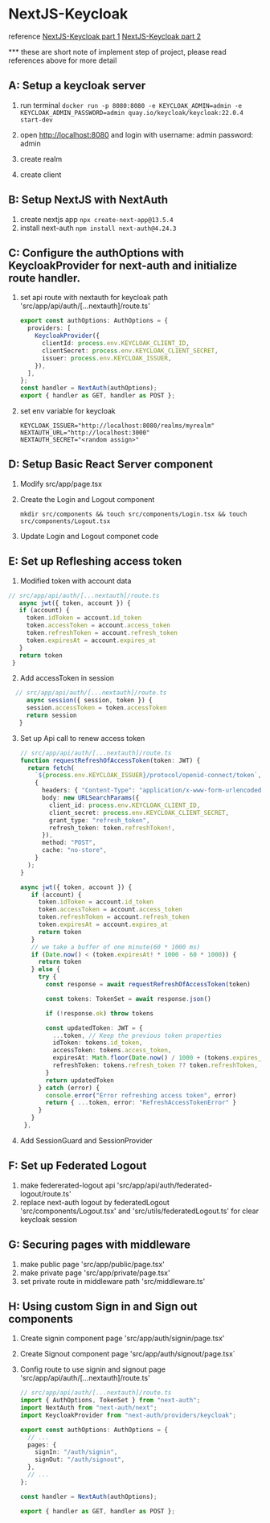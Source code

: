 # NextJS-Keycloak

reference
[NextJS-Keycloak part 1](https://medium.com/inspiredbrilliance/implementing-authentication-in-next-js-v13-application-with-keycloak-part-1-f4817c53c7ef)
[NextJS-Keycloak part 2](https://medium.com/inspiredbrilliance/implementing-authentication-in-next-js-v13-application-with-keycloak-part-2-6f68406bb3b5)

\*\*\* these are short note of implement step of project, please read references above for more detail

## A: Setup a keycloak server

1. run terminal
   `docker run -p 8080:8080 -e KEYCLOAK_ADMIN=admin -e KEYCLOAK_ADMIN_PASSWORD=admin quay.io/keycloak/keycloak:22.0.4 start-dev`

2. open <http://localhost:8080> and login with username: admin password: admin
3. create realm
4. create client

## B: Setup NextJS with NextAuth

1. create nextjs app
   `npx create-next-app@13.5.4`
2. install next-auth
   `npm install next-auth@4.24.3`

## C: Configure the authOptions with KeycloakProvider for next-auth and initialize route handler.

1. set api route with nextauth for keycloak path 'src/app/api/auth/[...nextauth]/route.ts'

   ```typescript
   export const authOptions: AuthOptions = {
     providers: [
       KeycloakProvider({
         clientId: process.env.KEYCLOAK_CLIENT_ID,
         clientSecret: process.env.KEYCLOAK_CLIENT_SECRET,
         issuer: process.env.KEYCLOAK_ISSUER,
       }),
     ],
   };
   const handler = NextAuth(authOptions);
   export { handler as GET, handler as POST };
   ```

2. set env variable for keycloak

   ```KEYCLOAK_CLIENT_SECRET="<get from keycloak client page>"
   KEYCLOAK_ISSUER="http://localhost:8080/realms/myrealm"
   NEXTAUTH_URL="http://localhost:3000"
   NEXTAUTH_SECRET="<random assign>"
   ```

## D: Setup Basic React Server component

1. Modify src/app/page.tsx
2. Create the Login and Logout component

   ```console
   mkdir src/components && touch src/components/Login.tsx && touch src/components/Logout.tsx
   ```

3. Update Login and Logout componet code

## E: Set up Refleshing access token

1. Modified token with account data

```typescript
// src/app/api/auth/[...nextauth]/route.ts
   async jwt({ token, account }) {
   if (account) {
     token.idToken = account.id_token
     token.accessToken = account.access_token
     token.refreshToken = account.refresh_token
     token.expiresAt = account.expires_at
   }
   return token
 }
```

2. Add accessToken in session

```typescript
  // src/app/api/auth/[...nextauth]/route.ts
     async session({ session, token }) {
     session.accessToken = token.accessToken
     return session
   }
```

3. Set up Api call to renew access token

   ```typescript
   // src/app/api/auth/[...nextauth]/route.ts
   function requestRefreshOfAccessToken(token: JWT) {
     return fetch(
       `${process.env.KEYCLOAK_ISSUER}/protocol/openid-connect/token`,
       {
         headers: { "Content-Type": "application/x-www-form-urlencoded" },
         body: new URLSearchParams({
           client_id: process.env.KEYCLOAK_CLIENT_ID,
           client_secret: process.env.KEYCLOAK_CLIENT_SECRET,
           grant_type: "refresh_token",
           refresh_token: token.refreshToken!,
         }),
         method: "POST",
         cache: "no-store",
       }
     );
   }
   ```

   ```typescript
   async jwt({ token, account }) {
      if (account) {
        token.idToken = account.id_token
        token.accessToken = account.access_token
        token.refreshToken = account.refresh_token
        token.expiresAt = account.expires_at
        return token
      }
      // we take a buffer of one minute(60 * 1000 ms)
      if (Date.now() < (token.expiresAt! * 1000 - 60 * 1000)) {
        return token
      } else {
        try {
          const response = await requestRefreshOfAccessToken(token)

          const tokens: TokenSet = await response.json()

          if (!response.ok) throw tokens

          const updatedToken: JWT = {
            ...token, // Keep the previous token properties
            idToken: tokens.id_token,
            accessToken: tokens.access_token,
            expiresAt: Math.floor(Date.now() / 1000 + (tokens.expires_in as number)),
            refreshToken: tokens.refresh_token ?? token.refreshToken,
          }
          return updatedToken
        } catch (error) {
          console.error("Error refreshing access token", error)
          return { ...token, error: "RefreshAccessTokenError" }
        }
      }
    },
   ```

4. Add SessionGuard and SessionProvider

## F: Set up Federated Logout

1. make federerated-logout api 'src/app/api/auth/federated-logout/route.ts'
2. replace next-auth logout by federatedLogout 'src/components/Logout.tsx' and 'src/utils/federatedLogout.ts'
   for clear keycloak session

## G: Securing pages with middleware

1. make public page 'src/app/public/page.tsx'
2. make private page 'src/app/private/page.tsx'
3. set private route in middleware path 'src/middleware.ts'

## H: Using custom Sign in and Sign out components

1. Create signin component page 'src/app/auth/signin/page.tsx'
2. Create Signout component page 'src/app/auth/signout/page.tsx`
3. Config route to use signin and signout page 'src/app/api/auth/[...nextauth]/route.ts'

   ```typescript
   // src/app/api/auth/[...nextauth]/route.ts
   import { AuthOptions, TokenSet } from "next-auth";
   import NextAuth from "next-auth/next";
   import KeycloakProvider from "next-auth/providers/keycloak";

   export const authOptions: AuthOptions = {
     // ...
     pages: {
       signIn: "/auth/signin",
       signOut: "/auth/signout",
     },
     // ...
   };

   const handler = NextAuth(authOptions);

   export { handler as GET, handler as POST };
   ```

